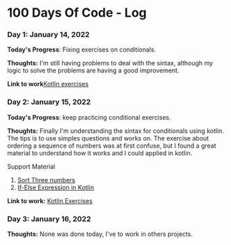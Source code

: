 # 100 Days Of Code - Log

### Day 1: January 14, 2022

**Today's Progress**: Fixing exercises on conditionals.

**Thoughts:** I'm still having problems to deal with the sintax, although my logic to solve the problems are having a good improvement.

**Link to work**[Kotlin exercises](https://github.com/esthefaniagapito/only-exercises-kotlin)

### Day 2: January 15, 2022

**Today's Progress**: keep practicing conditional exercises.

**Thoughts:** Finally I'm understanding the sintax for conditionals using kotlin. The tips is to use simples questions and works on. The exercise about ordering a sequence of numbers was at first confuse, but I found a great material to understand how it works and I could applied in kotlin.

Support Material
1. [Sort Three numbers](https://pages.mtu.edu/~shene/COURSES/cs201/NOTES/chap03/sort.html)
2. [If-Else Expression in Kotlin](https://www.baeldung.com/kotlin/if-else-expression#:~:text=The%20if%2Delse%20statement%20contains,if%20the%20condition%20is%20false.)

**Link to work:** [Kotlin Exercises](https://github.com/esthefaniagapito/only-exercises-kotlin)

### Day 3: January 16, 2022

**Thoughts:** None was done today, I've to work in others projects.




